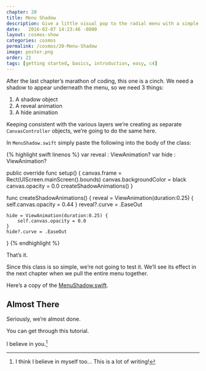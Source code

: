 ```yaml
---
chapter: 20
title: Menu Shadow
description: Give a little visual pop to the radial menu with a simple shadow.
date:   2016-02-07 14:23:46 -0800
layout: cosmos-show
categories: cosmos
permalink: /cosmos/20-Menu-Shadow
image: poster.png
order: 21
tags: [getting started, basics, introduction, easy, c4]
---
```


After the last chapter’s marathon of coding, this one is a cinch. We need a shadow to appear underneath the menu, so we need 3 things:

1. A shadow object
2. A reveal animation
3. A hide animation

Keeping consistent with the various layers we’re creating as separate `CanvasController` objects, we’re going to do the same here.

In `MenuShadow.swift` simply paste the following into the body of the class:

{% highlight swift linenos %}
var reveal : ViewAnimation?
var hide : ViewAnimation?

public override func setup() {
    canvas.frame = Rect(UIScreen.mainScreen().bounds)
    canvas.backgroundColor = black
    canvas.opacity = 0.0
    createShadowAnimations()
}

func createShadowAnimations() {
    reveal = ViewAnimation(duration:0.25) {
        self.canvas.opacity = 0.44
    }
    reveal?.curve = .EaseOut
    
    hide = ViewAnimation(duration:0.25) {
        self.canvas.opacity = 0.0
    }
    hide?.curve = .EaseOut
}
{% endhighlight %}

That’s it.

Since this class is so simple, we’re not going to test it. We’ll see its effect in the next chapter when we pull the entire menu together.

Here’s a copy of the [MenuShadow.swift](https://gist.github.com/C4Framework/afdda9aacef565588e26).


## Almost There

Seriously, we’re almost done.

You can get through this tutorial.

I believe in you.[^1]

[^1]: I think I believe in myself too… This is a lot of writing!︎